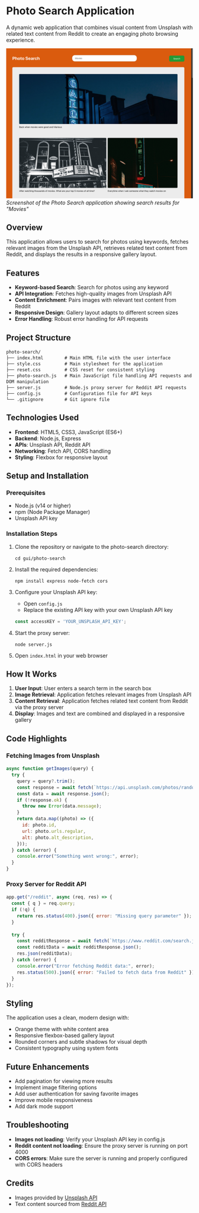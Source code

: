 # Photo Search Application

A dynamic web application that combines visual content from Unsplash with related text content from Reddit to create an engaging photo browsing experience.

![Photo Search Application Screenshot](photo_search.png)
*Screenshot of the Photo Search application showing search results for "Movies"*

## Overview

This application allows users to search for photos using keywords, fetches relevant images from the Unsplash API, retrieves related text content from Reddit, and displays the results in a responsive gallery layout.

## Features

- **Keyword-based Search**: Search for photos using any keyword
- **API Integration**: Fetches high-quality images from Unsplash API
- **Content Enrichment**: Pairs images with relevant text content from Reddit
- **Responsive Design**: Gallery layout adapts to different screen sizes
- **Error Handling**: Robust error handling for API requests

## Project Structure

```
photo-search/
├── index.html        # Main HTML file with the user interface
├── style.css         # Main stylesheet for the application
├── reset.css         # CSS reset for consistent styling
├── photo-search.js   # Main JavaScript file handling API requests and DOM manipulation
├── server.js         # Node.js proxy server for Reddit API requests
├── config.js         # Configuration file for API keys
└── .gitignore        # Git ignore file
```

## Technologies Used

- **Frontend**: HTML5, CSS3, JavaScript (ES6+)
- **Backend**: Node.js, Express
- **APIs**: Unsplash API, Reddit API
- **Networking**: Fetch API, CORS handling
- **Styling**: Flexbox for responsive layout

## Setup and Installation

### Prerequisites

- Node.js (v14 or higher)
- npm (Node Package Manager)
- Unsplash API key

### Installation Steps

1. Clone the repository or navigate to the photo-search directory:
   ```
   cd gui/photo-search
   ```

2. Install the required dependencies:
   ```
   npm install express node-fetch cors
   ```

3. Configure your Unsplash API key:
   - Open `config.js`
   - Replace the existing API key with your own Unsplash API key
   ```javascript
   const accessKEY = 'YOUR_UNSPLASH_API_KEY';
   ```

4. Start the proxy server:
   ```
   node server.js
   ```

5. Open `index.html` in your web browser

## How It Works

1. **User Input**: User enters a search term in the search box
2. **Image Retrieval**: Application fetches relevant images from Unsplash API
3. **Content Retrieval**: Application fetches related text content from Reddit via the proxy server
4. **Display**: Images and text are combined and displayed in a responsive gallery

## Code Highlights

### Fetching Images from Unsplash

```javascript
async function getImages(query) {
  try {
    query = query?.trim();
    const response = await fetch(`https://api.unsplash.com/photos/random?query=${encodeURIComponent(query)}&count=20&client_id=${accessKEY}`);
    const data = await response.json();
    if (!response.ok) {
      throw new Error(data.message);
    }
    return data.map((photo) => ({
      id: photo.id,
      url: photo.urls.regular,
      alt: photo.alt_description,
    }));
  } catch (error) {
    console.error("Something went wrong:", error);
  }
}
```

### Proxy Server for Reddit API

```javascript
app.get("/reddit", async (req, res) => {
  const { q } = req.query;
  if (!q) {
    return res.status(400).json({ error: "Missing query parameter" });
  }

  try {
    const redditResponse = await fetch(`https://www.reddit.com/search.json?q=${encodeURIComponent(q)}&limit=20`);
    const redditData = await redditResponse.json();
    res.json(redditData);
  } catch (error) {
    console.error("Error fetching Reddit data:", error);
    res.status(500).json({ error: "Failed to fetch data from Reddit" });
  }
});
```

## Styling

The application uses a clean, modern design with:
- Orange theme with white content area
- Responsive flexbox-based gallery layout
- Rounded corners and subtle shadows for visual depth
- Consistent typography using system fonts

## Future Enhancements

- Add pagination for viewing more results
- Implement image filtering options
- Add user authentication for saving favorite images
- Improve mobile responsiveness
- Add dark mode support

## Troubleshooting

- **Images not loading**: Verify your Unsplash API key in config.js
- **Reddit content not loading**: Ensure the proxy server is running on port 4000
- **CORS errors**: Make sure the server is running and properly configured with CORS headers

## Credits

- Images provided by [Unsplash API](https://unsplash.com/developers)
- Text content sourced from [Reddit API](https://www.reddit.com/dev/api/)